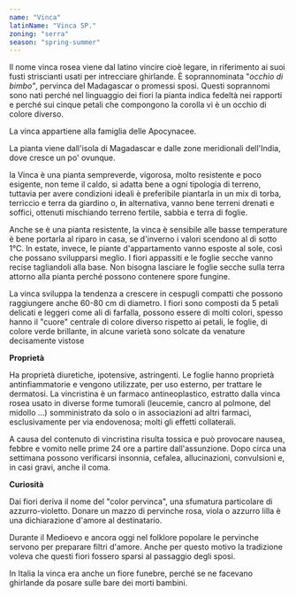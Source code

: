 ```yaml
---
name: "Vinca"
latinName: "Vinca SP."
zoning: "serra"
season: "spring-summer"
---
```


Il nome vinca rosea viene dal latino vincire cioè legare, in riferimento
ai suoi fusti striscianti usati per intrecciare ghirlande. È
soprannominata "*occhio di bimbo"*, pervinca del Madagascar o promessi
sposi. Questi soprannomi sono nati perché nel linguaggio dei fiori la
pianta indica fedeltà nei rapporti e perché sui cinque petali che
compongono la corolla vi è un occhio di colore diverso.

La vinca appartiene alla famiglia delle Apocynacee.

La pianta viene dall'isola di Magadascar e dalle zone meridionali
dell'India, dove cresce un po' ovunque.

la Vinca è una pianta sempreverde, vigorosa, molto resistente e poco
esigente, non teme il caldo, si adatta bene a ogni tipologia di terreno,
tuttavia per avere condizioni ideali è preferibile piantarla in un mix
di torba, terriccio e terra da giardino o, **i**n alternativa, vanno
bene terreni drenati e soffici, ottenuti mischiando terreno fertile,
sabbia e terra di foglie.

Anche se è una pianta resistente, la vinca è sensibile alle basse
temperature è bene portarla al riparo in casa, se d\'inverno i valori
scendono al di sotto 1°C. In estate, invece, le piante d\'appartamento
vanno esposte al sole, così che possano svilupparsi meglio. I fiori
appassiti e le foglie secche vanno recise tagliandoli alla base. Non
bisogna lasciare le foglie secche sulla terra attorno alla pianta perché
possono contenere spore fungine.

La vinca sviluppa la tendenza a crescere in cespugli compatti che
possono raggiungere anche 60-80 cm di diametro. I fiori sono
composti da 5 petali delicati e leggeri come ali di farfalla, possono
essere di molti colori, spesso hanno il "cuore" centrale di colore
diverso rispetto ai petali, le foglie, di colore verde
brillante, in alcune varietà sono solcate da venature decisamente
vistose

**Proprietà**

Ha proprietà diuretiche, ipotensive, astringenti. Le foglie hanno
proprietà antinfiammatorie e vengono utilizzate, per uso esterno, per
trattare le dermatosi. La vincristina è un farmaco antineoplastico,
estratto dalla vinca rosea usato in diverse forme tumorali (leucemie,
cancro al polmone, del midollo ...) somministrato da solo o in
associazioni ad altri farmaci, esclusivamente per via endovenosa; molti
gli effetti collaterali.

A causa del contenuto di vincristina risulta tossica e può
provocare nausea, febbre e vomito nelle prime 24 ore a partire
dall\'assunzione. Dopo circa una settimana possono verificarsi insonnia,
cefalea, allucinazioni, convulsioni e, in casi gravi, anche il
coma.

**Curiosità**

Dai fiori deriva il nome del "color pervinca", una sfumatura particolare
di azzurro-violetto. Donare un mazzo di pervinche rosa, viola o azzurro
lilla è una dichiarazione d\'amore al destinatario.

Durante il Medioevo e ancora oggi nel folklore popolare le pervinche
servono per preparare filtri d\'amore. Anche per questo motivo la
tradizione voleva che questi fiori fossero sparsi al passaggio degli
sposi.

In Italia la vinca era anche un fiore funebre, perché se ne facevano
ghirlande da posare sulle bare dei morti bambini.
